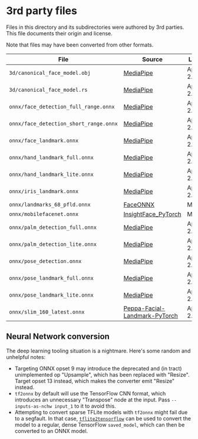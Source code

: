# 3rd party files

Files in this directory and its subdirectories were authored by 3rd parties.
This file documents their origin and license.

Note that files may have been converted from other formats.

| File | Source | License |
|------|--------|---------|
| `3d/canonical_face_model.obj` | [MediaPipe] | Apache-2.0
| `3d/canonical_face_model.rs` | [MediaPipe] | Apache-2.0
| `onnx/face_detection_full_range.onnx` | [MediaPipe] | Apache-2.0
| `onnx/face_detection_short_range.onnx` | [MediaPipe] | Apache-2.0
| `onnx/face_landmark.onnx` | [MediaPipe] | Apache-2.0
| `onnx/hand_landmark_full.onnx` | [MediaPipe] | Apache-2.0
| `onnx/hand_landmark_lite.onnx` | [MediaPipe] | Apache-2.0
| `onnx/iris_landmark.onnx` | [MediaPipe] | Apache-2.0
| `onnx/landmarks_68_pfld.onnx` | [FaceONNX] | MIT
| `onnx/mobilefacenet.onnx` | [InsightFace_PyTorch] | MIT
| `onnx/palm_detection_full.onnx` | [MediaPipe] | Apache-2.0
| `onnx/palm_detection_lite.onnx` | [MediaPipe] | Apache-2.0
| `onnx/pose_detection.onnx` | [MediaPipe] | Apache-2.0
| `onnx/pose_landmark_full.onnx` | [MediaPipe] | Apache-2.0
| `onnx/pose_landmark_lite.onnx` | [MediaPipe] | Apache-2.0
| `onnx/slim_160_latest.onnx` | [Peppa-Facial-Landmark-PyTorch] | Apache-2.0

[MediaPipe]: https://github.com/google/mediapipe
[InsightFace_Pytorch]: https://github.com/TreB1eN/InsightFace_Pytorch
[FaceONNX]: https://github.com/FaceONNX/FaceONNX.Models
[Peppa-Facial-Landmark-PyTorch]: https://github.com/ainrichman/Peppa-Facial-Landmark-PyTorch

## Neural Network conversion

The deep learning tooling situation is a nightmare. Here's some random and unhelpful notes:

- Targeting ONNX opset 9 may introduce the deprecated and (in tract) unimplemented op "Upsample",
  which has been replaced with "Resize". Target opset 13 instead, which makes the converter emit
  "Resize" instead.
- `tf2onnx` by default will use the TensorFlow CNN format, which introduces an unnecessary
  "Transpose" node at the input. Pass `--inputs-as-nchw input_1` to it to avoid this.
- Attempting to convert sparse TFLite models with `tf2onnx` might fail due to a segfault. In that
  case, [`tflite2tensorflow`] can be used to convert the model to a regular, dense TensorFlow
  `saved_model`, which can then be converted to an ONNX model.

[`tflite2tensorflow`]: https://github.com/PINTO0309/tflite2tensorflow
